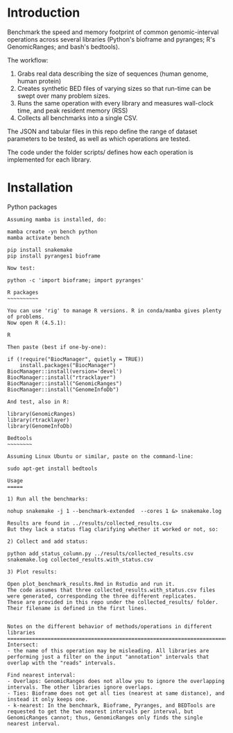 Introduction
============

Benchmark the speed and memory footprint of common genomic-interval operations across several libraries (Python's bioframe and pyranges; R's GenomicRanges; and bash's bedtools).

The workflow:

1. Grabs real data describing the size of sequences (human genome, human protein)
2. Creates synthetic BED files of varying sizes so that run-time can be swept over
many problem sizes.
3. Runs the same operation with every library and measures wall-clock time, and peak resident memory (RSS)
4. Collects all benchmarks into a single CSV.

The JSON and tabular files in this repo define the range of dataset parameters to be tested, as well as which operations are tested.

The code under the folder scripts/ defines how each operation is implemented for each library.

Installation
============

Python packages
~~~~~~~~~~~~~~~
Assuming mamba is installed, do:

mamba create -yn bench python
mamba activate bench

pip install snakemake
pip install pyranges1 bioframe

Now test:

python -c 'import bioframe; import pyranges'

R packages
~~~~~~~~~~

You can use 'rig' to manage R versions. R in conda/mamba gives plenty of problems.
Now open R (4.5.1):

R

Then paste (best if one-by-one):

if (!require("BiocManager", quietly = TRUE))
    install.packages("BiocManager")
BiocManager::install(version='devel')
BiocManager::install("rtracklayer")
BiocManager::install("GenomicRanges")
BiocManager::install("GenomeInfoDb")

And test, also in R:

library(GenomicRanges)
library(rtracklayer)
library(GenomeInfoDb)

Bedtools
~~~~~~~~

Assuming Linux Ubuntu or similar, paste on the command-line:

sudo apt-get install bedtools

Usage
=====

1) Run all the benchmarks:

nohup snakemake -j 1 --benchmark-extended  --cores 1 &> snakemake.log

Results are found in ../results/collected_results.csv
But they lack a status flag clarifying whether it worked or not, so:

2) Collect and add status:

python add_status_column.py ../results/collected_results.csv snakemake.log collected_results.with_status.csv

3) Plot results:

Open plot_benchmark_results.Rmd in Rstudio and run it.
The code assumes that three collected_results.with_status.csv files were generated, corresponding the three different replicates.
These are provided in this repo under the collected_results/ folder.
Their filename is defined in the first lines.


Notes on the different behavior of methods/operations in different libraries
============================================================================
Intersect:
- the name of this operation may be misleading. All libraries are performing just a filter on the input "annotation" intervals that overlap with the "reads" intervals.

Find nearest interval:
- Overlaps: GenomicRanges does not allow you to ignore the overlapping intervals. The other libraries ignore overlaps.
- Ties: Bioframe does not get all ties (nearest at same distance), and instead it only keeps one. 
- k-nearest: In the benchmark, Bioframe, Pyranges, and BEDTools are requested to get the two nearest intervals per interval, but GenomicRanges cannot; thus, GenomicRanges only finds the single nearest interval.
